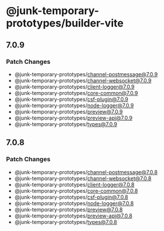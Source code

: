 # @junk-temporary-prototypes/builder-vite

## 7.0.9

### Patch Changes

- @junk-temporary-prototypes/channel-postmessage@7.0.9
- @junk-temporary-prototypes/channel-websocket@7.0.9
- @junk-temporary-prototypes/client-logger@7.0.9
- @junk-temporary-prototypes/core-common@7.0.9
- @junk-temporary-prototypes/csf-plugin@7.0.9
- @junk-temporary-prototypes/node-logger@7.0.9
- @junk-temporary-prototypes/preview@7.0.9
- @junk-temporary-prototypes/preview-api@7.0.9
- @junk-temporary-prototypes/types@7.0.9

## 7.0.8

### Patch Changes

- @junk-temporary-prototypes/channel-postmessage@7.0.8
- @junk-temporary-prototypes/channel-websocket@7.0.8
- @junk-temporary-prototypes/client-logger@7.0.8
- @junk-temporary-prototypes/core-common@7.0.8
- @junk-temporary-prototypes/csf-plugin@7.0.8
- @junk-temporary-prototypes/node-logger@7.0.8
- @junk-temporary-prototypes/preview@7.0.8
- @junk-temporary-prototypes/preview-api@7.0.8
- @junk-temporary-prototypes/types@7.0.8
